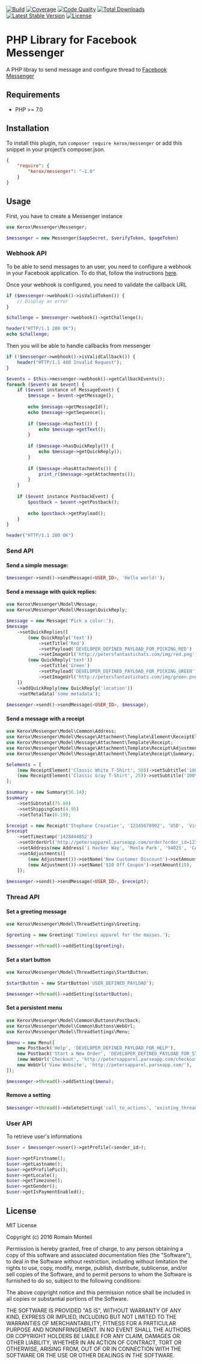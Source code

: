 [![Build](https://img.shields.io/travis/ker0x/messenger.svg?style=flat-square)](https://travis-ci.org/ker0x/messenger)
[![Coverage](https://img.shields.io/scrutinizer/coverage/g/ker0x/messenger.svg?style=flat-square)](https://scrutinizer-ci.com/g/ker0x/messenger/)
[![Code Quality](https://img.shields.io/scrutinizer/g/ker0x/messenger.svg?style=flat-square)](https://scrutinizer-ci.com/g/ker0x/messenger/)
[![Total Downloads](https://img.shields.io/packagist/dt/kerox/messenger.svg?style=flat-square)](https://packagist.org/packages/ker0x/messenger)
[![Latest Stable Version](https://img.shields.io/packagist/v/kerox/messenger.svg?style=flat-square)](https://packagist.org/packages/ker0x/messenger)
[![License](https://img.shields.io/packagist/l/kerox/messenger.svg?style=flat-square)](https://packagist.org/packages/ker0x/messenger)

# PHP Library for Facebook Messenger

A PHP libray to send message and configure thread to [Facebook Messenger](https://www.messenger.com/)

## Requirements

* PHP >= 7.0

## Installation

To install this plugin, run `composer require kerox/messenger` or add this snippet in your project’s composer.json.

```json
{
    "require": {
        "kerox/messenger": "~1.0"
    }
}
```

## Usage

First, you have to create a Messenger instance

```php
use Kerox\Messenger\Messenger;

$messenger = new Messenger($appSecret, $verifyToken, $pageToken)
```

### Webhook API

To be able to send messages to an user, you need to configure a webhook in your Facebook application. To do that, follow the instructions [here](https://developers.facebook.com/docs/messenger-platform/guides/setup). 

Once your webhook is configured, you need to validate the callback URL

```php
if ($messenger->webhook()->isValidToken()) {
    // Display an error
}

$challenge = $messenger->webhook()->getChallenge();

header("HTTP/1.1 200 OK");
echo $challenge;
```

Then you will be able to handle callbacks from messenger
 
```php
if (!$messenger->webhook()->isValidCallback()) {
    header("HTTP/1.1 400 Invalid Request");
}

$events = $this->messenger->webhook()->getCallbackEvents();
foreach ($events as $event) {
    if ($event instance of MessageEvent) {
        $message = $event->getMessage();
        
        echo $message->getMessageId();
        echo $message->getSequence();
        
        if ($message->hasText()) {
            echo $message->getText();
        }
        
        if ($message->hasQuickReply()) {
            echo $message->getQuickReply();
        }
        
        if ($message->hasAttachments()) {
            print_r($message->getAttachments());
        }
    }
    
    if ($event instance PostbackEvent) {
        $postback = $event->getPostback();
        
        echo $postback->getPayload();
    }
}

header("HTTP/1.1 200 OK")
``` 

### Send API

#### Send a simple message:

```php
$messenger->send()->sendMessage(<USER_ID>, 'Hello world!');
```

#### Send a message with quick replies:

```php
use Kerox\Messenger\Model\Message;
use Kerox\Messenger\Model\Message\QuickReply;

$message = new Message('Pick a color:');
$message
    ->setQuickReplies([
        (new QuickReply('text'))
            ->setTitle('Red')
            ->setPayload('DEVELOPER_DEFINED_PAYLOAD_FOR_PICKING_RED')
            ->setImageUrl('http://petersfantastichats.com/img/red.png'),
        (new QuickReply('text'))
            ->setTitle('Green')
            ->setPayload('DEVELOPER_DEFINED_PAYLOAD_FOR_PICKING_GREEN')
            ->setImageUrl('http://petersfantastichats.com/img/green.png')
    ])
    ->addQuickReply(new QuickReply('location'))
    ->setMetadata('some metadata');
    
$messenger->send()->sendMessage(<USER_ID>, $message);
```

#### Send a message with a receipt

```php
use Kerox\Messenger\Model\Common\Address;
use Kerox\Messenger\Model\Message\Attachment\Template\Element\ReceiptElement;
use Kerox\Messenger\Model\Message\Attachment\Template\Receipt;
use Kerox\Messenger\Model\Message\Attachment\Template\Receipt\Adjustment;
use Kerox\Messenger\Model\Message\Attachment\Template\Receipt\Summary;

$elements = [
    (new ReceiptElement('Classic White T-Shirt', 50))->setSubtitle('100% Soft and Luxurious Cotton')->setQuantity(2)->setCurrency('USD')->setImageUrl('http://petersapparel.parseapp.com/img/whiteshirt.png'),
    (new ReceiptElement('Classic Gray T-Shirt', 25))->setSubtitle('100% Soft and Luxurious Cotton')->setQuantity(1)->setCurrency('USD')->setImageUrl('http://petersapparel.parseapp.com/img/grayshirt.png'),
];

$summary = new Summary(56.14);
$summary
    ->setSubtotal(75.00)
    ->setShippingCost(4.95)
    ->setTotalTax(6.19);

$receipt = new Receipt('Stephane Crozatier', '12345678902', 'USD', 'Visa 2345', $elements, $summary);
$receipt
    ->setTimestamp('1428444852')
    ->setOrderUrl('http://petersapparel.parseapp.com/order?order_id=123456')
    ->setAddress(new Address('1 Hacker Way', 'Menlo Park', '94025', 'CA', 'US'))
    ->setAdjustments([
        (new Adjustment())->setName('New Customer Discount')->setAmount(20),
        (new Adjustment())->setName('$10 Off Coupon')->setAmount(10),
    ]);
            
$messenger->send()->sendMessage(<USER_ID>, $receipt);
```

### Thread API

#### Set a greeting message

```php
use Kerox\Messenger\Model\ThreadSettings\Greeting;

$greeting = new Greeting('Timeless apparel for the masses.');

$messenger->thread()->addSetting($greeting);
```

#### Set a start button

```php
use Kerox\Messenger\Model\ThreadSettings\StartButton;

$startButton = new StartButton('USER_DEFINED_PAYLOAD');

$messenger->thread()->addSetting($startButton);
```

#### Set a persistent menu

```php
use Kerox\Messenger\Model\Common\Buttons\Postback;
use Kerox\Messenger\Model\Common\Buttons\WebUrl;
use Kerox\Messenger\Model\ThreadSettings\Menu;

$menu = new Menu([
    new Postback('Help', 'DEVELOPER_DEFINED_PAYLOAD_FOR_HELP'),
    new Postback('Start a New Order', 'DEVELOPER_DEFINED_PAYLOAD_FOR_START_ORDER'),
    (new WebUrl('Checkout', 'http://petersapparel.parseapp.com/checkout'))->setWebviewHeightRatio(WebUrl::RATIO_TYPE_FULL)->setMessengerExtension(true),
    new WebUrl('View Website', 'http://petersapparel.parseapp.com/'),
]);

$messenger->thread()->addSetting($menu);
```

#### Remove a setting

```php
$messenger->thread()->deleteSetting('call_to_actions', 'existing_thread');
```

### User API

To retrieve user's informations

```php
$user = $messenger->user()->getProfile(<sender_id>);

$user->getFirstname();
$user->getLastname();
$user->getProfilePic();
$user->getLocale();
$user->getTimezone();
$user->getGender();
$user->getIsPaymentEnabled();
```

## License

MIT License

Copyright (c) 2016 Romain Monteil

Permission is hereby granted, free of charge, to any person obtaining a copy
of this software and associated documentation files (the "Software"), to deal
in the Software without restriction, including without limitation the rights
to use, copy, modify, merge, publish, distribute, sublicense, and/or sell
copies of the Software, and to permit persons to whom the Software is
furnished to do so, subject to the following conditions:

The above copyright notice and this permission notice shall be included in all
copies or substantial portions of the Software.

THE SOFTWARE IS PROVIDED "AS IS", WITHOUT WARRANTY OF ANY KIND, EXPRESS OR
IMPLIED, INCLUDING BUT NOT LIMITED TO THE WARRANTIES OF MERCHANTABILITY,
FITNESS FOR A PARTICULAR PURPOSE AND NONINFRINGEMENT. IN NO EVENT SHALL THE
AUTHORS OR COPYRIGHT HOLDERS BE LIABLE FOR ANY CLAIM, DAMAGES OR OTHER
LIABILITY, WHETHER IN AN ACTION OF CONTRACT, TORT OR OTHERWISE, ARISING FROM,
OUT OF OR IN CONNECTION WITH THE SOFTWARE OR THE USE OR OTHER DEALINGS IN THE
SOFTWARE.